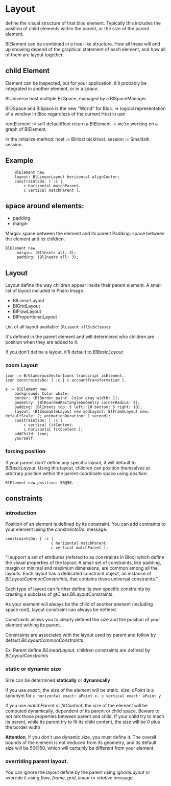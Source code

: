 # Layout

define the visual structure of that bloc element. Typically this includes the 
position of child elements within the parent, or the size of the parent element.

BlElement can be combined in a tree-like structure. How all these will end up
showing depend of the graphical statement of each element, and how all of them
are layout together.



## child Element
Element can be inspected, but for your application, it'll probably be integrated
in another element, or in a *space*.

BlUniverse host multiple BLSpace, managed by a BlSpaceManager.


BlOSpace and BlSpace is the new "World" for Bloc.
=> logical representation of a window in Bloc regardless of the current Host in use

rootElement := self defaultRoot return a BlElement
-> we're working on a graph of BlElement.

In the Initialize method:
host := BlHost pickHost.
session := Smalltalk session.


## Example
```smalltalk
	BlElement new
	layout: BlLinearLayout horizontal alignCenter;
	constraintsDo: [ :c |
		c horizontal matchParent.
		c vertical matchParent ].
```			

## space around elements:
* padding
* margin

Margin: space between the element and its parent
Padding: space between the element and its children.

```
BlElement new
	 margin: (BlInsets all: 3);
	 padding: (BlInsets all: 3);
```				 

## Layout
Layout define the way children appear inside their parent element. A small list
of layout included in Pharo Image. 

 * BlLinearLayout
 * BlGridLayout
 * BlFlowLayout
 * BlProportionalLayout

List of all layout available: `BlLayout allSubclasses`

It's defined in the parent element and will determined who children are position
when they are added to it.

If you don't define a layout, it'll default to *BlBasicLayout*


### zoom Layout
```Smalltalk
icon := BrGlamorousVectorIcons transcript asElement.
icon constraintsDo: [ :c | c accountTransformation ].

e := BlElement new
    background: Color white;
    border: (BlBorder paint: Color gray width: 1);
    geometry: (BlRoundedRectangleGeometry cornerRadius: 4);
    padding: (BlInsets top: 5 left: 10 bottom: 5 right: 10);
    layout: (BlZoomableLayout new addLayout: BlFrameLayout new; defaultScale: 2; animationDuration: 1 second);
    constraintsDo: [ :c |
        c vertical fitContent.
        c horizontal fitContent ];
    addChild: icon;
    yourself.
```

### forcing position
If your parent don't define any specific layout, it will default to *BlBasicLayout*.
Using this layout, children can position themselves at arbitrary position within
the parent coordinate space using *position:*

`BlElement new position: 50@50.`

## constraints

### introduction
Position of an element is defined by its constraint. You can add contraints to
your element using the *constraintsDo:* message.
```smalltalk
constraintsDo: [ :c |
			        c horizontal matchParent.
			        c vertical matchParent ];
```

"I support a set of attributes (refered to as constraints in Bloc) which define 
the visual properties of the layout. A small set of constraints, like padding, 
margin or minimal and maximum dimensions, are common among all the layouts. Each 
layout has a dedicated constraint object, an instance of 
*BlLayoutCommonConstraints*, that contains these universal constraints."
 
Each type of layout can further define its own specific constraints by creating 
a subclass of gtClass:BlLayoutConstraints.


As your element will always be the child of another element (including space root),
layout constraint can always be defined. 

Constraints allows you to clearly defined the size and the position of your
element withing its parent.


Constraints are associated with the layout used by parent and follow by default
*BlLayoutCommonConstraints*.

Ex: Parent define *BlLinearLayout*, children constraints are defined by *BlLayoutConstraints*

### static or dynamic size
Size can be determined **statically** or **dynamically**

If you use *exact:*, the size of the element will be static. *size: aPoint* is a synonym
for `c horizontal exact: aPoint x. c vertical exact: aPoint y`

If you use *matchParent* or *fitContent*, the size of the element will be computed
dynamically, dependent of its parent or child space. Beware to not mix those properties 
between parent and child. If your child try to mach its parent, while its parent try to
fit its child content, the size will be 0 plus the border width

**Attention**, If you don't use dynamic size, you must define it. 
The overall bounds of the element is not deduced from its geometry,
and its default size will be 50@50, which will certainly be different from your element.

### overriding parent layout.
You can ignore the layout define by the parent using *ignoreLayout* or override 
it using *flow*, *frame*, *grid*, *linear* or *relative* message.